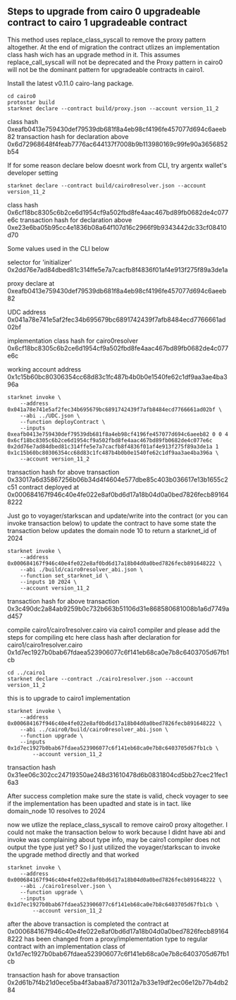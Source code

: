 ## Steps to upgrade from cairo 0 upgradeable contract to cairo 1 upgradeable contract
This method uses replace_class_syscall to remove the proxy pattern altogether. At the end of migration the contract utlizes an implementation class hash wich has an upgrade method in it. This assumes replace_call_syscall will not be deprecated and the Proxy pattern in cairo0 will not be the dominant pattern for upgradeable contracts in cairo1.

Install the latest v0.11.0 cairo-lang package.

```shell
cd cairo0
protostar build
starknet declare --contract build/proxy.json --account version_11_2
```
class hash 0xeafb0413e759430def79539db681f8a4eb98cf4196fe457077d694c6aeeb82
transaction hash for declaration above 0x6d72968648f4feab7776ac644137f7008b9b113980169c99fe90a3656852b54


If for some reason declare below doesnt work from CLI, try argentx wallet's developer setting

```shell
starknet declare --contract build/cairo0resolver.json --account version_11_2
```

class hash 0x6cf18bc8305c6b2ce6d1954cf9a502fbd8fe4aac467bd89fb0682de4c077e6c
transaction hash for declaration above 0xe23e6ba05b95cc4e1836b08a64f107d16c2966f9b9343442dc33cf08410d70



Some values used in the CLI below

selector for 'initializer'  0x2dd76e7ad84dbed81c314ffe5e7a7cacfb8f4836f01af4e913f275f89a3de1a 

proxy declare at 0xeafb0413e759430def79539db681f8a4eb98cf4196fe457077d694c6aeeb82 

UDC address 0x041a78e741e5af2fec34b695679bc6891742439f7afb8484ecd7766661ad02bf

implementation class hash for cairo0resolver 0x6cf18bc8305c6b2ce6d1954cf9a502fbd8fe4aac467bd89fb0682de4c077e6c

working account address 0x1c15b60bc80306354cc68d83c1fc487b4b0b0e1540fe62c1df9aa3ae4ba396a


```shell
starknet invoke \
    --address 0x041a78e741e5af2fec34b695679bc6891742439f7afb8484ecd7766661ad02bf \
    --abi ../UDC.json \
    --function deployContract \
    --inputs 0xeafb0413e759430def79539db681f8a4eb98cf4196fe457077d694c6aeeb82 0 0 4 0x6cf18bc8305c6b2ce6d1954cf9a502fbd8fe4aac467bd89fb0682de4c077e6c 0x2dd76e7ad84dbed81c314ffe5e7a7cacfb8f4836f01af4e913f275f89a3de1a 1 0x1c15b60bc80306354cc68d83c1fc487b4b0b0e1540fe62c1df9aa3ae4ba396a \
	--account version_11_2
```

transaction hash for above transaction 0x33017a6d35867256b06b34d4f4604e577dbe85c403b036617e13b1655c2c51
contract deployed at 0x000684167f946c40e4fe022e8af0bd6d17a18b04d0a0bed7826fecb891648222

Just go to voyager/starkscan and update/write into the contract (or you can invoke transaction below) to update the contract to have some state
the transaction below updates the domain node 10 to return a starknet_id of 2024 

```shell
starknet invoke \
    --address 0x000684167f946c40e4fe022e8af0bd6d17a18b04d0a0bed7826fecb891648222 \
    --abi ./build/cairo0resolver_abi.json \
    --function set_starknet_id \
    --inputs 10 2024 \
	--account version_11_2
```	

transaction hash for above transaction 0x3c490dc2a84ab9259b0c732b663b51106d31e868580681008b1a6d7749ad457

compile cairo1/cairo1resolver.cairo via cairo1 compiler and please add the steps for compiling etc here
class hash after declaration for cairo1/cairo1resolver.cairo 0x1d7ec1927b0bab67fdaea523906077c6f141eb68ca0e7b8c6403705d67fb1cb

```shell
cd ../cairo1
starknet declare --contract ./cairo1resolver.json --account version_11_2
```


this is to upgrade to cairo1 implementation

```shell
starknet invoke \
    --address 0x000684167f946c40e4fe022e8af0bd6d17a18b04d0a0bed7826fecb891648222 \
    --abi ../cairo0/build/cairo0resolver_abi.json \
    --function upgrade \
    --inputs 0x1d7ec1927b0bab67fdaea523906077c6f141eb68ca0e7b8c6403705d67fb1cb \
        --account version_11_2
```		
		
transaction hash 0x31ee06c302cc24719350ae248d31610478d6b0831804cd5bb27cec21fec16a3

After success completion make sure the state is valid, check voyager to see if the implementation has been upadted and state is in tact. like domain_node 10 resolves to 2024


now we utlize the replace_class_syscall to remove cairo0 proxy altogether.
I could not make the transaction below to work because I didnt have abi and invoke was complaining about type info, may be cairo1 compiler does not output the type just yet? So I just utilized the voyager/starkscan to invoke the upgrade method directly and that worked

```shell
starknet invoke \
    --address 0x000684167f946c40e4fe022e8af0bd6d17a18b04d0a0bed7826fecb891648222 \
    --abi ./cairo1resolver.json \
    --function upgrade \
    --inputs 0x1d7ec1927b0bab67fdaea523906077c6f141eb68ca0e7b8c6403705d67fb1cb \
        --account version_11_2
```
		
after the above transaction is completed the contract at 0x000684167f946c40e4fe022e8af0bd6d17a18b04d0a0bed7826fecb891648222 has been changed from a proxy/implementation type to regular contract with an implementation class of 0x1d7ec1927b0bab67fdaea523906077c6f141eb68ca0e7b8c6403705d67fb1cb

transaction hash for above transaction 0x2d61b7f4b21d0ece5ba4f3abaa87d730112a7b33e19df2ec06e12b77b4db284
